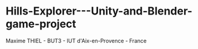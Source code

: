 # Hills-Explorer---Unity-and-Blender-game-project
Maxime THIEL - BUT3 - IUT d'Aix-en-Provence - France
